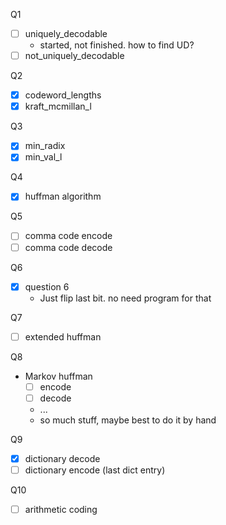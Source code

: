 Q1
- [ ] uniquely_decodable
    - started, not finished. how to find UD?
- [ ] not_uniquely_decodable

Q2
- [x] codeword_lengths
- [x] kraft_mcmillan_l

Q3
- [x] min_radix
- [x] min_val_l

Q4
- [x] huffman algorithm

Q5
- [ ] comma code encode
- [ ] comma code decode

Q6
- [x] question 6
    - Just flip last bit. no need program for that

Q7
- [ ] extended huffman

Q8
- Markov huffman
    - [ ] encode
    - [ ] decode
    - ...
    - so much stuff, maybe best to do it by hand

Q9
- [x] dictionary decode
- [ ] dictionary encode (last dict entry)

Q10
- [ ] arithmetic coding

